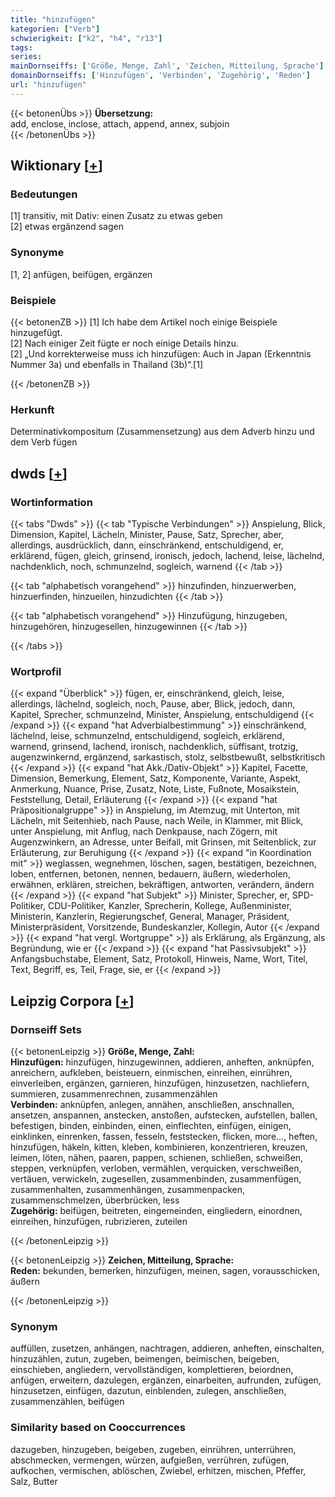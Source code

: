 ```yaml
---
title: "hinzufügen"
kategorien: ["Verb"]
schwierigkeit: ["k2", "h4", "r13"]
tags:
series:
mainDornseiffs: ['Größe, Menge, Zahl', 'Zeichen, Mitteilung, Sprache']
domainDornseiffs: ['Hinzufügen', 'Verbinden', 'Zugehörig', 'Reden']
url: "hinzufügen"
---
```


{{< betonenÜbs >}}
**Übersetzung:**  
add, enclose, inclose, attach, append, annex, subjoin  
{{< /betonenÜbs >}}

## Wiktionary [[+](https://de.wiktionary.org/wiki/hinzufügen)]

### Bedeutungen
[1] transitiv, mit Dativ: einen Zusatz zu etwas geben  
[2] etwas ergänzend sagen  

### Synonyme
[1, 2] anfügen, beifügen, ergänzen  

### Beispiele
{{< betonenZB >}}
[1] Ich habe dem Artikel noch einige Beispiele hinzugefügt.  
[2] Nach einiger Zeit fügte er noch einige Details hinzu.  
[2] „Und korrekterweise muss ich hinzufügen: Auch in Japan (Erkenntnis Nummer 3a) und ebenfalls in Thailand (3b)“.[1]  

{{< /betonenZB >}}
### Herkunft
Determinativkompositum (Zusammensetzung) aus dem Adverb hinzu und dem Verb fügen  



## dwds [[+](https://www.dwds.de/wb/hinzufügen)]

### Wortinformation
{{< tabs "Dwds" >}}
{{< tab "Typische Verbindungen" >}}
Anspielung, Blick, Dimension, Kapitel, Lächeln, Minister, Pause, Satz, Sprecher, aber, allerdings, ausdrücklich, dann, einschränkend, entschuldigend, er, erklärend, fügen, gleich, grinsend, ironisch, jedoch, lachend, leise, lächelnd, nachdenklich, noch, schmunzelnd, sogleich, warnend
{{< /tab >}}

{{< tab "alphabetisch vorangehend" >}}
hinzufinden, hinzuerwerben, hinzuerfinden, hinzueilen, hinzudichten
{{< /tab >}}

{{< tab "alphabetisch vorangehend" >}}
Hinzufügung, hinzugeben, hinzugehören, hinzugesellen, hinzugewinnen
{{< /tab >}}

{{< /tabs >}}

### Wortprofil
{{< expand "Überblick" >}} fügen, er, einschränkend, gleich, leise, allerdings, lächelnd, sogleich, noch, Pause, aber, Blick, jedoch, dann, Kapitel, Sprecher, schmunzelnd, Minister, Anspielung, entschuldigend {{< /expand >}}
{{< expand "hat Adverbialbestimmung" >}} einschränkend, lächelnd, leise, schmunzelnd, entschuldigend, sogleich, erklärend, warnend, grinsend, lachend, ironisch, nachdenklich, süffisant, trotzig, augenzwinkernd, ergänzend, sarkastisch, stolz, selbstbewußt, selbstkritisch {{< /expand >}}
{{< expand "hat Akk./Dativ-Objekt" >}} Kapitel, Facette, Dimension, Bemerkung, Element, Satz, Komponente, Variante, Aspekt, Anmerkung, Nuance, Prise, Zusatz, Note, Liste, Fußnote, Mosaikstein, Feststellung, Detail, Erläuterung {{< /expand >}}
{{< expand "hat Präpositionalgruppe" >}} in Anspielung, im Atemzug, mit Unterton, mit Lächeln, mit Seitenhieb, nach Pause, nach Weile, in Klammer, mit Blick, unter Anspielung, mit Anflug, nach Denkpause, nach Zögern, mit Augenzwinkern, an Adresse, unter Beifall, mit Grinsen, mit Seitenblick, zur Erläuterung, zur Beruhigung {{< /expand >}}
{{< expand "in Koordination mit" >}} weglassen, wegnehmen, löschen, sagen, bestätigen, bezeichnen, loben, entfernen, betonen, nennen, bedauern, äußern, wiederholen, erwähnen, erklären, streichen, bekräftigen, antworten, verändern, ändern {{< /expand >}}
{{< expand "hat Subjekt" >}} Minister, Sprecher, er, SPD-Politiker, CDU-Politiker, Kanzler, Sprecherin, Kollege, Außenminister, Ministerin, Kanzlerin, Regierungschef, General, Manager, Präsident, Ministerpräsident, Vorsitzende, Bundeskanzler, Kollegin, Autor {{< /expand >}}
{{< expand "hat vergl. Wortgruppe" >}} als Erklärung, als Ergänzung, als Begründung, wie er {{< /expand >}}
{{< expand "hat Passivsubjekt" >}} Anfangsbuchstabe, Element, Satz, Protokoll, Hinweis, Name, Wort, Titel, Text, Begriff, es, Teil, Frage, sie, er {{< /expand >}}

## Leipzig Corpora [[+](https://corpora.uni-leipzig.de/en/res?word=hinzufügen&corpusId=deu_newscrawl-public_2018)]

### Dornseiff Sets
{{< betonenLeipzig >}}
**Größe, Menge, Zahl:**  
**Hinzufügen:** hinzufügen, hinzugewinnen, addieren, anheften, anknüpfen, anreichern, aufkleben, beisteuern, einmischen, einreihen, einrühren, einverleiben, ergänzen, garnieren, hinzufügen, hinzusetzen, nachliefern, summieren, zusammenrechnen, zusammenzählen  
**Verbinden:** anknüpfen, anlegen, annähen, anschließen, anschnallen, ansetzen, anspannen, anstecken, anstoßen, aufstecken, aufstellen, ballen, befestigen, binden, einbinden, einen, einflechten, einfügen, einigen, einklinken, einrenken, fassen, fesseln, feststecken, flicken, more..., heften, hinzufügen, häkeln, kitten, kleben, kombinieren, konzentrieren, kreuzen, leimen, löten, nähen, paaren, pappen, schienen, schließen, schweißen, steppen, verknüpfen, verloben, vermählen, verquicken, verschweißen, vertäuen, verwickeln, zugesellen, zusammenbinden, zusammenfügen, zusammenhalten, zusammenhängen, zusammenpacken, zusammenschmelzen, überbrücken, less  
**Zugehörig:** beifügen, beitreten, eingemeinden, eingliedern, einordnen, einreihen, hinzufügen, rubrizieren, zuteilen  

{{< /betonenLeipzig >}}


{{< betonenLeipzig >}}
**Zeichen, Mitteilung, Sprache:**  
**Reden:** bekunden, bemerken, hinzufügen, meinen, sagen, vorausschicken, äußern  

{{< /betonenLeipzig >}}

### Synonym
auffüllen, zusetzen, anhängen, nachtragen, addieren, anheften, einschalten, hinzuzählen, zutun, zugeben, beimengen, beimischen, beigeben, einschieben, angliedern, vervollständigen, komplettieren, beiordnen, anfügen, erweitern, dazulegen, ergänzen, einarbeiten, aufrunden, zufügen, hinzusetzen, einfügen, dazutun, einblenden, zulegen, anschließen, zusammenzählen, beifügen


### Similarity based on Cooccurrences
dazugeben, hinzugeben, beigeben, zugeben, einrühren, unterrühren, abschmecken, vermengen, würzen, aufgießen, verrühren, zufügen, aufkochen, vermischen, ablöschen, Zwiebel, erhitzen, mischen, Pfeffer, Salz, Butter


